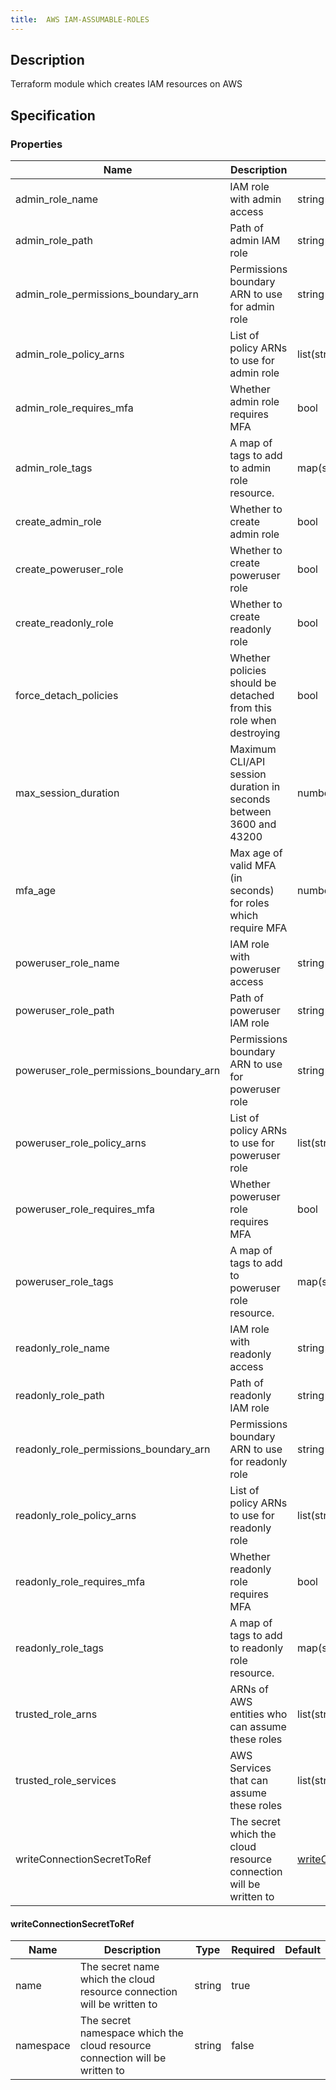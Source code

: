 ```yaml
---
title:  AWS IAM-ASSUMABLE-ROLES
---
```


## Description

Terraform module which creates IAM resources on AWS

## Specification


### Properties

 Name | Description | Type | Required | Default 
 ------------ | ------------- | ------------- | ------------- | ------------- 
 admin_role_name | IAM role with admin access | string | false |  
 admin_role_path | Path of admin IAM role | string | false |  
 admin_role_permissions_boundary_arn | Permissions boundary ARN to use for admin role | string | false |  
 admin_role_policy_arns | List of policy ARNs to use for admin role | list(string) | false |  
 admin_role_requires_mfa | Whether admin role requires MFA | bool | false |  
 admin_role_tags | A map of tags to add to admin role resource. | map(string) | false |  
 create_admin_role | Whether to create admin role | bool | false |  
 create_poweruser_role | Whether to create poweruser role | bool | false |  
 create_readonly_role | Whether to create readonly role | bool | false |  
 force_detach_policies | Whether policies should be detached from this role when destroying | bool | false |  
 max_session_duration | Maximum CLI/API session duration in seconds between 3600 and 43200 | number | false |  
 mfa_age | Max age of valid MFA (in seconds) for roles which require MFA | number | false |  
 poweruser_role_name | IAM role with poweruser access | string | false |  
 poweruser_role_path | Path of poweruser IAM role | string | false |  
 poweruser_role_permissions_boundary_arn | Permissions boundary ARN to use for poweruser role | string | false |  
 poweruser_role_policy_arns | List of policy ARNs to use for poweruser role | list(string) | false |  
 poweruser_role_requires_mfa | Whether poweruser role requires MFA | bool | false |  
 poweruser_role_tags | A map of tags to add to poweruser role resource. | map(string) | false |  
 readonly_role_name | IAM role with readonly access | string | false |  
 readonly_role_path | Path of readonly IAM role | string | false |  
 readonly_role_permissions_boundary_arn | Permissions boundary ARN to use for readonly role | string | false |  
 readonly_role_policy_arns | List of policy ARNs to use for readonly role | list(string) | false |  
 readonly_role_requires_mfa | Whether readonly role requires MFA | bool | false |  
 readonly_role_tags | A map of tags to add to readonly role resource. | map(string) | false |  
 trusted_role_arns | ARNs of AWS entities who can assume these roles | list(string) | false |  
 trusted_role_services | AWS Services that can assume these roles | list(string) | false |  
 writeConnectionSecretToRef | The secret which the cloud resource connection will be written to | [writeConnectionSecretToRef](#writeConnectionSecretToRef) | false |  


#### writeConnectionSecretToRef

 Name | Description | Type | Required | Default 
 ------------ | ------------- | ------------- | ------------- | ------------- 
 name | The secret name which the cloud resource connection will be written to | string | true |  
 namespace | The secret namespace which the cloud resource connection will be written to | string | false |  
